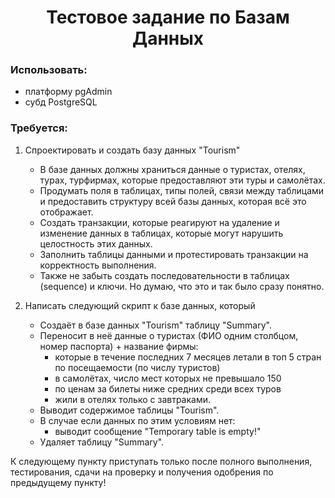 <h1 align=center>Тестовое задание по Базам Данных</h1>

<h3>Использовать:</h3>

+ платформу pgAdmin
+ субд PostgreSQL

<h3>Требуется:</h3>

1.   Спроектировать и создать базу данных "Tourism"
     - В базе данных должны храниться данные о туристах, отелях, турах, турфирмах, которые предоставляют эти туры и самолётах.
     - Продумать поля в таблицах, типы полей, связи между таблицами и предоставить структуру всей базы данных, которая всё это отображает.
     - Создать транзакции, которые реагируют на удаление и изменение данных в таблицах, которые могут нарушить целостность этих данных.
     - Заполнить таблицы данными и протестировать транзакции на корректность выполнения.
     - Также не забыть создать последовательности в таблицах (sequence) и ключи. Но думаю, что это и так было сразу понятно.
     
2.   Написать следующий скрипт к базе данных, который
     - Создаёт в базе данных "Tourism" таблицу "Summary".
     - Переносит в неё данные о туристах (ФИО одним столбцом, номер паспорта) + название фирмы:
       - которые в течение последних 7 месяцев летали в топ 5 стран по посещаемости (по числу туристов)
       - в самолётах, число мест которых не превышало 150
       - по ценам за билеты ниже средних среди всех туров
       - жили в отелях только с завтраками.
     - Выводит содержимое таблицы "Tourism".
     - В случае если данных по этим условиям нет:
       - выводит сообщение "Temporary table is empty!" 
     - Удаляет таблицу "Summary".

К следующему пункту приступать только после полного выполнения, тестирования, сдачи на проверку и получения одобрения по предыдущему пункту!

